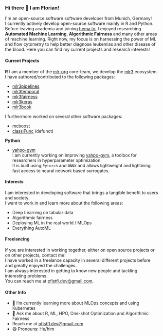 ### Hi there 👋 I am Florian!

I'm an open-source software software developer from Munich, Germany! <br>
I currently actively develop open-source software mainly in R and Python.<be>
Before leaving academia and joining [hema.to](https://github.com/hema-to), I enjoyed researching **Automated Machine Learning**, **Algorithmic Fairness** and many other areas of machine learning.
Right now, my focus is on harnessing the power of ML and flow cytometry to help better diagnose leukemias and other disease of the blood.
Here you can find my current projects and research interests!

#### Current Projects

**R**
I am a member of the [mlr-org]() core-team, we develop the [mlr3]() ecosystem.<br>
I have authored/contributed to the following packages:
- [mlr3pipelines](https://github.com/mlr-org/mlr3pipelines)
- [mlr3temporal](https://github.com/mlr-org/mlr3temporal)
- [mlr3fairness](https://github.com/mlr-org/mlr3fairness)
- [mlr3keras](https://github.com/mlr-org/mlr3keras)
- [mlr3book](https://github.com/mlr-org/mlr3book)

I furthermore worked on several other software packages:
- [mcboost]()
- [classiFunc](https://github.com/maierhofert/classiFunc) (defunct)


**Python**

- [yahpo-gym](https://github.com/slds-lmu/yahpo_gym) <br>
  I am currently working on improving [yahpo-gym](https://github.com/slds-lmu/yahpo-gym), a toolbox for researchers in hyperparameter optimization.<br>
  It is built using `Pytorch` and `ONNX` and allows lightweight and lightining fast access to neural network based surrogates.

#### Interests

I am interested in developing software that brings a tangible benefit to users and society.<br>
I want to work in and learn more about the following areas:
- Deep Learning on tabular data
- Algorithmic fairness
- Deploying ML in the real world / MLOps
- Everything AutoML

#### Freelancing

If you are interested in working together, either on open source projects or on other projects, contact me!<br>
I have worked in a freelance capacity in several different projects before and greatly enjoyed the challenges.<br>
I am always interested in getting to know new people and tackling interesting problems.<br>
You can reach me at pfistfl.dev@gmail.com.


#### Other Info

- 🌱 I’m currently learning more about MLOps concepts and using Kubernetes
- 💬 Ask me about R, ML, HPO, One-shot Optimization and Algorithmic Fairness
- Reach me at pfistfl.dev@gmail.com
- 😄 Pronouns: He/him
